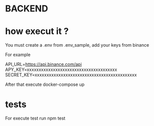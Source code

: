 # BACKEND

# how execut it ?

You must create a .env from .env_sample, add your keys from binance

For example

API_URL=https://api.binance.com/api
APY_KEY=xxxxxxxxxxxxxxxxxxxxxxxxxxxxxxxxxxxxxx
SECRET_KEY=xxxxxxxxxxxxxxxxxxxxxxxxxxxxxxxxxxxxxxxxxxx


After that
execute docker-compose up

# tests
For execute test run
npm test
